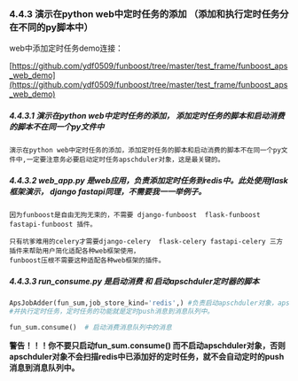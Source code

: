 ### 4.4.3 演示在python web中定时任务的添加 （添加和执行定时任务分在不同的py脚本中）

web中添加定时任务demo连接：

[https://github.com/ydf0509/funboost/tree/master/test_frame/funboost_aps_web_demo](https://github.com/ydf0509/funboost/tree/master/test_frame/funboost_aps_web_demo)

##### 4.4.3.1 演示在python web中定时任务的添加， 添加定时任务的脚本和启动消费的脚本不在同一个py文件中

```
演示在python web中定时任务的添加，添加定时任务的脚本和启动消费的脚本不在同一个py文件中,一定要注意务必要启动定时任务apschduler对象，这是最关键的。
```

##### 4.4.3.2 web_app.py 是web应用，负责添加定时任务到redis中。此处使用flask框架演示， django  fastapi同理，不需要我一一举例子。

```
因为funboost是自由无拘无束的，不需要 django-funboost  flask-funboost fastapi-funboost 插件。

只有坑爹难用的celery才需要django-celery  flask-celery fastapi-celery 三方插件来帮助用户简化适配各种web框架使用，
funboost压根不需要这种适配各种web框架的插件。
```

##### 4.4.3.3 run_consume.py 是启动消费 和 启动apschduler定时器的脚本

```python
ApsJobAdder(fun_sum,job_store_kind='redis',) #负责启动apschduler对象，apschduler对象会扫描redis中的定时任务，
#并执行定时任务，定时任务的功能就是定时push消息到消息队列中。

fun_sum.consume()  # 启动消费消息队列中的消息
```

**警告！！！你不要只启动fun_sum.consume() 而不启动apschduler对象，否则apschduler对象不会扫描redis中已添加好的定时任务，就不会自动定时的push消息到消息队列中。**
